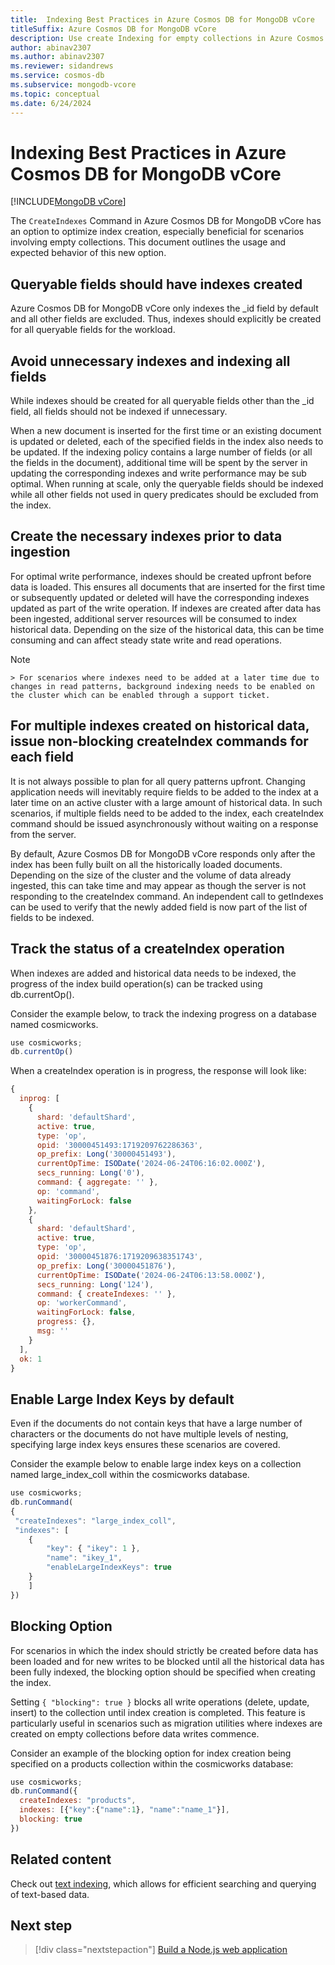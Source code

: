 ```yaml
---
title:  Indexing Best Practices in Azure Cosmos DB for MongoDB vCore
titleSuffix: Azure Cosmos DB for MongoDB vCore
description: Use create Indexing for empty collections in Azure Cosmos DB for MongoDB vCore.
author: abinav2307
ms.author: abinav2307
ms.reviewer: sidandrews
ms.service: cosmos-db
ms.subservice: mongodb-vcore
ms.topic: conceptual
ms.date: 6/24/2024
---
```


# Indexing Best Practices in Azure Cosmos DB for MongoDB vCore

[!INCLUDE[MongoDB vCore](~/reusable-content/ce-skilling/azure/includes/cosmos-db/includes/appliesto-mongodb-vcore.md)]

The `CreateIndexes` Command in Azure Cosmos DB for MongoDB vCore has an option to optimize index creation, especially beneficial for scenarios involving empty collections. This document outlines the usage and expected behavior of this new option.

## Queryable fields should have indexes created
Azure Cosmos DB for MongoDB vCore only indexes the _id field by default and all other fields are excluded. Thus, indexes should explicitly be created for all queryable fields for the workload.

## Avoid unnecessary indexes and indexing all fields
While indexes should be created for all queryable fields other than the _id field, all fields should not be indexed if unnecessary.

When a new document is inserted for the first time or an existing document is updated or deleted, each of the specified fields in the index also needs to be updated. If the indexing policy contains a large number of fields (or all the fields in the document), additional time will be spent by the server in updating the corresponding indexes and write performance may be sub optimal. When running at scale, only the queryable fields should be indexed while all other fields not used in query predicates should be excluded from the index. 

## Create the necessary indexes prior to data ingestion
For optimal write performance, indexes should be created upfront before data is loaded. This ensures all documents that are inserted for the first time or subsequently updated or deleted will have the corresponding indexes updated as part of the write operation. If indexes are created after data has been ingested, additional server resources will be consumed to index historical data. Depending on the size of the historical data, this can be time consuming and can affect steady state write and read operations.

> [!NOTE]
    > For scenarios where indexes need to be added at a later time due to changes in read patterns, background indexing needs to be enabled on the cluster which can be enabled through a support ticket.

## For multiple indexes created on historical data, issue non-blocking createIndex commands for each field
It is not always possible to plan for all query patterns upfront. Changing application needs will inevitably require fields to be added to the index at a later time on an active cluster with a large amount of historical data. In such scenarios, if multiple fields need to be added to the index, each createIndex command should be issued asynchronously without waiting on a response from the server.

By default, Azure Cosmos DB for MongoDB vCore responds only after the index has been fully built on all the historically loaded documents. Depending on the size of the cluster and the volume of data already ingested, this can take time and may appear as though the server is not responding to the createIndex command. An independent call to getIndexes can be used to verify that the newly added field is now part of the list of fields to be indexed.

## Track the status of a createIndex operation
When indexes are added and historical data needs to be indexed, the progress of the index build operation(s) can be tracked using db.currentOp().

Consider the example below, to track the indexing progress on a database named cosmicworks.
```javascript
use cosmicworks;
db.currentOp()
```

When a createIndex operation is in progress, the response will look like:
```javascript
{
  inprog: [
    {
      shard: 'defaultShard',
      active: true,
      type: 'op',
      opid: '30000451493:1719209762286363',
      op_prefix: Long('30000451493'),
      currentOpTime: ISODate('2024-06-24T06:16:02.000Z'),
      secs_running: Long('0'),
      command: { aggregate: '' },
      op: 'command',
      waitingForLock: false
    },
    {
      shard: 'defaultShard',
      active: true,
      type: 'op',
      opid: '30000451876:1719209638351743',
      op_prefix: Long('30000451876'),
      currentOpTime: ISODate('2024-06-24T06:13:58.000Z'),
      secs_running: Long('124'),
      command: { createIndexes: '' },
      op: 'workerCommand',
      waitingForLock: false,
      progress: {},
      msg: ''
    }
  ],
  ok: 1
}
```

## Enable Large Index Keys by default
Even if the documents do not contain keys that have a large number of characters or the documents do not have multiple levels of nesting, specifying large index keys ensures these scenarios are covered.

Consider the example below to enable large index keys on a collection named large_index_coll within the cosmicworks database.

```javascript
use cosmicworks;
db.runCommand(
{
 "createIndexes": "large_index_coll",
 "indexes": [
    {
        "key": { "ikey": 1 },
        "name": "ikey_1",
        "enableLargeIndexKeys": true
    }
    ]
})
```

## Blocking Option
For scenarios in which the index should strictly be created before data has been loaded and for new writes to be blocked until all the historical data has been fully indexed, the blocking option should be specified when creating the index.

Setting `{ "blocking": true }` blocks all write operations (delete, update, insert) to the collection until index creation is completed. This feature is particularly useful in scenarios such as migration utilities where indexes are created on empty collections before data writes commence.

Consider an example of the blocking option for index creation being specified on a products collection within the cosmicworks database:

```javascript
use cosmicworks;
db.runCommand({
  createIndexes: "products",
  indexes: [{"key":{"name":1}, "name":"name_1"}],
  blocking: true
})

```

## Related content

Check out [text indexing](how-to-create-text-index.md), which allows for efficient searching and querying of text-based data.

## Next step

> [!div class="nextstepaction"]
> [Build a Node.js web application](tutorial-nodejs-web-app.md)

